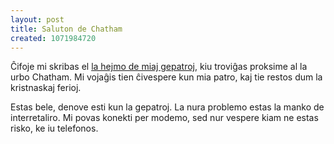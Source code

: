 ```yaml
---
layout: post
title: Saluton de Chatham
created: 1071984720
---
```

Ĉifoje mi skribas el [la hejmo de miaj gepatroj](http://www.mapquest.com/maps/map.adp?latlongtype=decimal&latitude=42.43605&longitude=-82.27070), kiu troviĝas proksime al la urbo Chatham.  Mi vojaĝis tien ĉivespere kun mia patro, kaj tie restos dum la kristnaskaj ferioj.

Estas bele, denove esti kun la gepatroj.  La nura problemo estas la manko de interretaliro.  Mi povas konekti per modemo, sed nur vespere kiam ne estas risko, ke iu telefonos.
